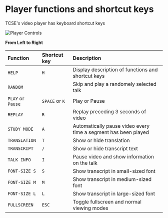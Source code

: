 # Player functions and shortcut keys

TCSE's video player has keyboard shortcut keys

![Player Controls](https://gyazo.com/7716e9323eefc6f799cb4c289eafede6.png)

**From Left to Right**

| Function          | Shortcut key   | Description                                                    |
|:------------------|:---------------|:---------------------------------------------------------------|
| `HELP`            | `H`            | Display description of functions and shortcut keys             |
| `RANDOM`          |                | Skip and play a randomely selected talk                        |
| `PLAY` or `Pause` | `SPACE` or `K` | Play or Pause                                                  |
| `REPLAY`          | `R`            | Replay preceding 3 seconds of video                            |
| `STUDY MODE`      | `A`            | Automatically pause video every time a segment has been played |
| `TRANSLATION`     | `T`            | Show or hide translation                                       |
| `TRANSCRIPT`      | `/`            | Show or hide transcript text                                   |
| `TALK INFO`       | `I`            | Pause video and show information on the talk                   |
| `FONT-SIZE S`     | `S`            | Show transcript in small-sized font                            |
| `FONT-SIZE M`     | `M`            | Show transcript in medium-sized font                           |
| `FONT-SIZE L`     | `L`            | Show transcript in large-sized font                            |
| `FULLSCREEN`      | `ESC`          | Toggle fullscreen and normal viewing modes                     |

